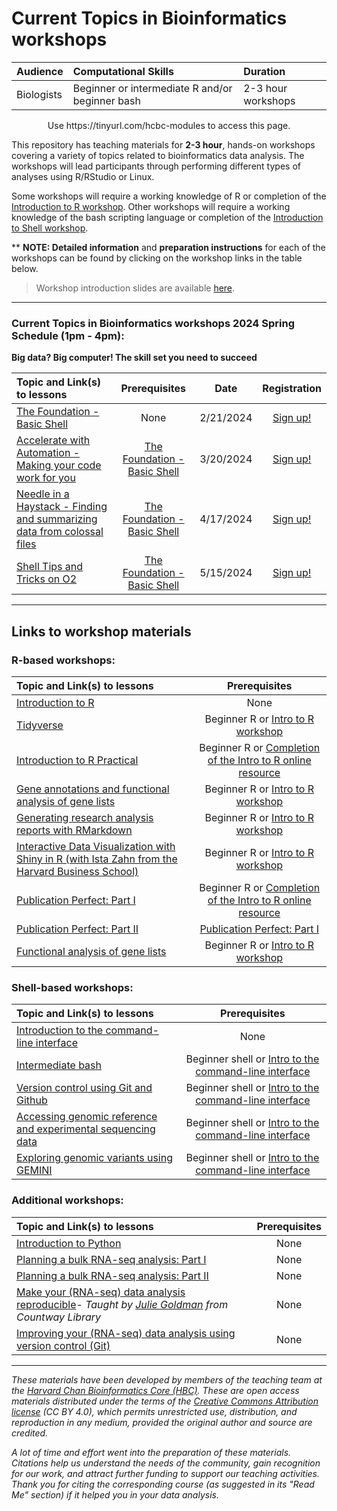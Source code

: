 # Current Topics in Bioinformatics workshops

| Audience | Computational Skills | Duration |
:----------|:----------|:----------|
| Biologists | Beginner or intermediate R and/or beginner bash | 2-3 hour workshops |

<p align="center">
Use https://tinyurl.com/hcbc-modules to access this page.
</p>

This repository has teaching materials for **2-3 hour**, hands-on workshops covering a variety of topics related to bioinformatics data analysis. The workshops will lead participants through performing different types of analyses using R/RStudio or Linux. 

Some workshops will require a working knowledge of R or completion of the [Introduction to R workshop](IntroR). Other workshops will require a working knowledge of the bash scripting language or completion of the [Introduction to Shell workshop](Intro_shell/). 

** **NOTE: Detailed information** and **preparation instructions** for each of the workshops can be found by clicking on the workshop links in the table below.

> Workshop introduction slides are available [here](https://github.com/hbctraining/Training-modules/raw/master/Intro_current_topics_online_2022.pdf).

***

### Current Topics in Bioinformatics workshops 2024 Spring Schedule (1pm - 4pm): 
**Big data? Big computer! The skill set you need to succeed**


| Topic and Link(s) to lessons | Prerequisites | Date | Registration |
|:---------------|:-------------:|:-------------:|:-------------:|
| [The Foundation - Basic Shell](https://hbctraining.github.io/Training-modules/Intro_shell/)	| None | 2/21/2024	| [Sign up!](https://harvard.zoom.us/meeting/register/tJwvdOutrDsqH9aVplm_XotKtUc_Ax3niy5t) |
| [Accelerate with Automation - Making your code work for you](https://hbctraining.github.io/Training-modules/Intermediate_shell/)	| [The Foundation - Basic Shell](https://hbctraining.github.io/Training-modules/Intro_shell/) | 3/20/2024	| [Sign up!](https://harvard.zoom.us/meeting/register/tJUtcOqgqjItGNBihyBpRyBIOhcg20dc2YhW) |
| [Needle in a Haystack - Finding and summarizing data from colossal files](https://hbctraining.github.io/Training-modules/Advanced_shell/) | [The Foundation - Basic Shell](https://hbctraining.github.io/Training-modules/Intro_shell/) | 4/17/2024	| [Sign up!](https://harvard.zoom.us/meeting/register/tJUqduCvqDkrEt1VSxbngApi4O6VS4rLbGGR) |
| [Shell Tips and Tricks on O2](https://hbctraining.github.io/Training-modules/) | [The Foundation - Basic Shell](https://hbctraining.github.io/Training-modules/Intro_shell/) | 5/15/2024	| [Sign up!](https://harvard.zoom.us/meeting/register/tJIvf-igrDIvHNTgmccDlkWbmSBavwfR5Iw9) |

<!-- This content will not appear in the rendered Markdown -->
<!--
### Current Topics in Bioinformatics workshops 2023 Schedule (1pm - 4pm):

| Topic and Link(s) to lessons | Prerequisites | Date | Registration |
|:---------------|:-------------:|:-------------:|:-------------:|
| [Introduction to Shell](https://hbctraining.github.io/Training-modules/Intro_shell/)	| None | 1/18/2023	| Closed |
| [Intermediate Shell](https://hbctraining.github.io/Training-modules/Intermediate_shell/)	| [Introduction to Shell](https://hbctraining.github.io/Training-modules/Intro_shell/) | 2/15/2023	| Closed |
| [Advanced Shell](https://hbctraining.github.io/Training-modules/Advanced_shell/) | [Intermediate Shell](https://hbctraining.github.io/Training-modules/Intermediate_shell/) | 3/13/2023	| Closed |
| [Git/Github](https://hbctraining.github.io/Training-modules/Git-Github/) | [Introduction to Shell](https://hbctraining.github.io/Training-modules/Intro_shell/) | 4/19/2023	| Closed | 
| [ML4Bio](https://hbctraining.github.io/Training-modules/ML4bio_installation_instructions) | None | 5/17/2023	| Closed |
| [Basics of Python](Python) | None | 6/21/2023	| Closed |
| [R Basics](https://hbctraining.github.io/Training-modules/IntroR/) | None | 7/19/2023	| Closed |
| [R Basics Practice](IntroR_practical_online_resource) | R Basics or [Online R course - Harvard Catalyst](https://catalyst.harvard.edu/courses/intro-to-r/) | 8/16/2023 | Closed |
| [Publication Perfect: Part I](publication_perfect#part-i) | R Basics or [Completion of the Intro to R online resource](https://projects.iq.harvard.edu/hcatrresource/) | 9/20/2023	| Closed |
| [Publication Perfect: Part II](publication_perfect#part-ii) | [Publication Perfect: Part I](publication_perfect#part-i) | 10/18/2023	| Closed |
| [Rmarkdown](Rmarkdown) | R Basics or [Online R course - Harvard Catalyst](https://catalyst.harvard.edu/courses/intro-to-r/) | 11/15/2023	| [Sign up!](https://harvard.zoom.us/meeting/register/tJYkcuyrrzwqEtNmyYCs8d5_SmAXxtN5ktgt) |
-->

***

## Links to workshop materials

### R-based workshops:

| Topic and Link(s) to lessons | Prerequisites |
|:---------------|:-------------:|
| [Introduction to R](IntroR) | None |
| [Tidyverse](Tidyverse_ggplot2) | Beginner R or [Intro to R workshop](IntroR) |
| [Introduction to R Practical](IntroR_practical_online_resource) | Beginner R or [Completion of the Intro to R online resource](https://projects.iq.harvard.edu/hcatrresource/) |
| [Gene annotations and functional analysis of gene lists](DGE-functional-analysis) | Beginner R or [Intro to R workshop](IntroR) |
| [Generating research analysis reports with RMarkdown](Rmarkdown) | Beginner R or [Intro to R workshop](IntroR) |
| [Interactive Data Visualization with Shiny in R (with Ista Zahn from the Harvard Business School)](https://github.com/izahn/shiny_workshop) | Beginner R or [Intro to R workshop](IntroR) |
| [Publication Perfect: Part I](publication_perfect#part-i) | Beginner R or [Completion of the Intro to R online resource](https://projects.iq.harvard.edu/hcatrresource/) |
| [Publication Perfect: Part II](publication_perfect#part-ii) | [Publication Perfect: Part I](publication_perfect#part-i) |
| [Functional analysis of gene lists](DGE-functional-analysis/) | Beginner R or [Intro to R workshop](IntroR) |

### Shell-based workshops:

| Topic and Link(s) to lessons | Prerequisites |
|:---------------|:-------------:|
| [Introduction to the command-line interface](Intro_shell) | None |
| [Intermediate bash](Intermediate_shell) | Beginner shell or [Intro to the command-line interface](Intro_shell) |
| [Version control using Git and Github](Git-Github) | Beginner shell or [Intro to the command-line interface](Intro_shell)  |
| [Accessing genomic reference and experimental sequencing data](https://hbctraining.github.io/Accessing_public_genomic_data) | Beginner shell or [Intro to the command-line interface](Intro_shell)  |
| [Exploring genomic variants using GEMINI](Exploring_variants_with_GEMINI) | Beginner shell or [Intro to the command-line interface](Intro_shell) |

### Additional workshops:

| Topic and Link(s) to lessons | Prerequisites |
|:---------------|:-------------:|
| [Introduction to Python](Python) | None |
| [Planning a bulk RNA-seq analysis: Part I](planning_successful_rnaseq#part-i) | None |
| [Planning a bulk RNA-seq analysis: Part II](planning_successful_rnaseq#part-ii) | None |
| [Make your (RNA-seq) data analysis reproducible](reproducible_analyses)- *Taught by [Julie Goldman](https://scholar.harvard.edu/julie_goldman) from Countway Library* | None |
| [Improving your (RNA-seq) data analysis using version control (Git)](https://hbctraining.github.io/versioning_data_scripts/) | None |


***

*These materials have been developed by members of the teaching team at the [Harvard Chan Bioinformatics Core (HBC)](http://bioinformatics.sph.harvard.edu/). These are open access materials distributed under the terms of the [Creative Commons Attribution license](https://creativecommons.org/licenses/by/4.0/) (CC BY 4.0), which permits unrestricted use, distribution, and reproduction in any medium, provided the original author and source are credited.*

*A lot of time and effort went into the preparation of these materials. Citations help us understand the needs of the community, gain recognition for our work, and attract further funding to support our teaching activities. Thank you for citing the corresponding course (as suggested in its "Read Me" section) if it helped you in your data analysis.*
